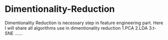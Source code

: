 # Dimentionality-Reduction
Dimentionality Reduction is necessary step in feature engineering part. Here I will share all algorithms use in dimentionality reduction
1.PCA
2.LDA
3.t-SNE
......
